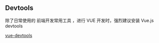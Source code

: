 ## Devtools

除了日常使用的 前端开发常用工具 ，进行 VUE 开发时，强烈建议安装 Vue.js devtools 

[vue-devtools](https://github.com/vuejs/vue-devtools)